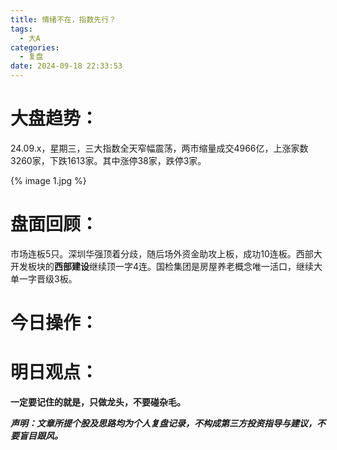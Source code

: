```yaml
---
title: 情绪不在，指数先行？
tags:
  - 大A
categories:
  - 复盘
date: 2024-09-18 22:33:53
---
```




# 大盘趋势：

24.09.x，星期三，三大指数全天窄幅震荡，两市缩量成交4966亿，上涨家数3260家，下跌1613家。其中涨停38家，跌停3家。

{% image 1.jpg %}

# 盘面回顾：

市场连板5只。深圳华强顶着分歧，随后场外资金助攻上板，成功10连板。西部大开发板块的**西部建设**继续顶一字4连。国检集团是房屋养老概念唯一活口，继续大单一字晋级3板。

<!--more-->



# 今日操作：

# 明日观点：





**一定要记住的就是，只做龙头，不要碰杂毛。**



***声明：文章所提个股及思路均为个人复盘记录，不构成第三方投资指导与建议，不要盲目跟风。***
